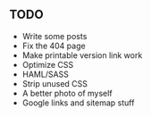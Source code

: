 ## TODO

* Write some posts
* Fix the 404 page
* Make printable version link work
* Optimize CSS
* HAML/SASS
* Strip unused CSS
* A better photo of myself
* Google links and sitemap stuff